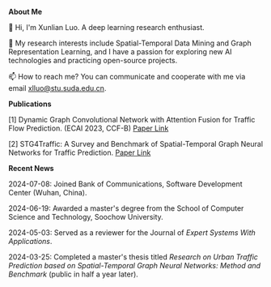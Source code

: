 **About Me**

👋 Hi, I'm Xunlian Luo. A deep learning research enthusiast. 

👀 My research interests include Spatial-Temporal Data Mining and Graph Representation Learning, and I have a passion for exploring new AI technologies and practicing open-source projects.

📫 How to reach me? You can communicate and cooperate with me via email xlluo@stu.suda.edu.cn.

**Publications**

[1] Dynamic Graph Convolutional Network with Attention Fusion for Traffic Flow Prediction. (ECAI 2023, CCF-B)  [Paper Link](https://arxiv.org/abs/2302.12598)

[2] STG4Traffic: A Survey and Benchmark of Spatial-Temporal Graph Neural Networks for Traffic Prediction. [Paper Link](https://arxiv.org/abs/2307.00495)

**Recent News**

2024-07-08: Joined Bank of Communications, Software Development Center (Wuhan, China).

2024-06-19: Awarded a master's degree from the School of Computer Science and Technology, Soochow University.

2024-05-03: Served as a reviewer for the Journal of *Expert Systems With Applications*.

2024-03-25: Completed a master's thesis titled *Research on Urban Traffic Prediction based on Spatial-Temporal Graph Neural Networks: Method and Benchmark* (public in half a year later).
